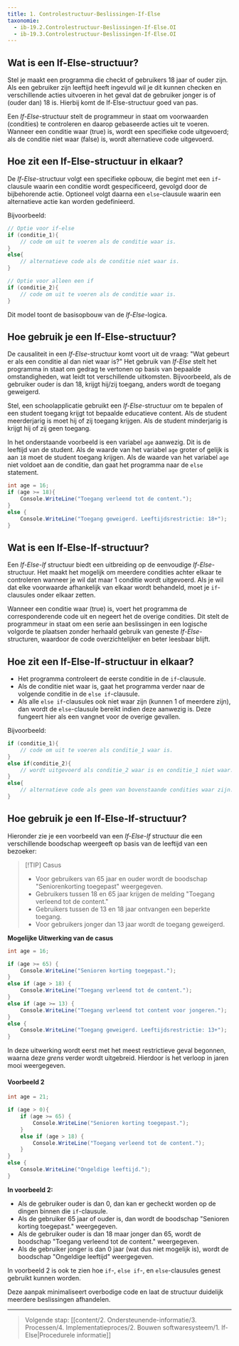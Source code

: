 ```yaml
---
title: 1. Controlestructuur-Beslissingen-If-Else
taxonomie:
  - ib-19.2.Controlestructuur-Beslissingen-If-Else.OI
  - ib-19.3.Controlestructuur-Beslissingen-If-Else.OI
---
```


## Wat is een If-Else-structuur?
Stel je maakt een programma die checkt of gebruikers 18 jaar of ouder zijn. Als een gebruiker zijn leeftijd heeft ingevuld wil je dit kunnen checken en verschillende acties uitvoeren in het geval dat de gebruiker jonger is of (ouder dan) 18 is. Hierbij komt de If-Else-structuur goed van pas.

Een *If-Else*-structuur stelt de programmeur in staat om voorwaarden (condities) te controleren en daarop gebaseerde acties uit te voeren. Wanneer een conditie waar (true) is, wordt een specifieke code uitgevoerd; als de conditie niet waar (false) is, wordt alternatieve code uitgevoerd.
## Hoe zit een If-Else-structuur in elkaar?
De *If-Else*-structuur volgt een specifieke opbouw, die begint met een `if`-clausule waarin een conditie wordt gespecificeerd, gevolgd door de bijbehorende actie. Optioneel volgt daarna een `else`-clausule waarin een alternatieve actie kan worden gedefinieerd. 

Bijvoorbeeld:
```C#
// Optie voor if-else
if (conditie_1){
	// code om uit te voeren als de conditie waar is.
}
else{
    // alternatieve code als de conditie niet waar is.
}

// Optie voor alleen een if
if (conditie_2){
	// code om uit te voeren als de conditie waar is.
}
```
  Dit model toont de basisopbouw van de *If-Else*-logica.

## Hoe gebruik je een If-Else-structuur?
De causaliteit in een *If-Else*-structuur komt voort uit de vraag: "Wat gebeurt er als een conditie al dan niet waar is?" Het gebruik van *If-Else* stelt het programma in staat om gedrag te vertonen op basis van bepaalde omstandigheden, wat leidt tot verschillende uitkomsten. Bijvoorbeeld, als de gebruiker ouder is dan 18, krijgt hij/zij toegang, anders wordt de toegang geweigerd.

Stel, een schoolapplicatie gebruikt een *If-Else*-structuur om te bepalen of een student toegang krijgt tot bepaalde educatieve content. Als de student meerderjarig is moet hij of zij toegang krijgen. Als de student minderjarig is krijgt hij of zij geen toegang.

In het onderstaande voorbeeld is een variabel `age` aanwezig. Dit is de leeftijd van de student.
Als de waarde van het variabel `age` groter of gelijk is aan `18` moet de student toegang krijgen.
Als de waarde van het variabel `age` niet voldoet aan de conditie, dan gaat het programma naar de `else` statement.
```C#
int age = 16;
if (age >= 18){
    Console.WriteLine("Toegang verleend tot de content.");
}
else {
    Console.WriteLine("Toegang geweigerd. Leeftijdsrestrictie: 18+");
}
```

## Wat is een If-Else-If-structuur?
Een *If-Else-If* structuur biedt een uitbreiding op de eenvoudige *If-Else*-structuur. Het maakt het mogelijk om meerdere condities achter elkaar te controleren wanneer je wil dat maar 1 conditie wordt uitgevoerd. Als je wil dat elke voorwaarde afhankelijk van elkaar wordt behandeld, moet je `if`-clausules onder elkaar zetten. 

Wanneer een conditie waar (true) is, voert het programma de corresponderende code uit en negeert het de overige condities. Dit stelt de programmeur in staat om een serie aan beslissingen in een logische volgorde te plaatsen zonder herhaald gebruik van geneste *If-Else*-structuren, waardoor de code overzichtelijker en beter leesbaar blijft.

## Hoe zit een If-Else-If-structuur in elkaar?
- Het programma controleert de eerste conditie in de `if`-clausule.
- Als de conditie niet waar is, gaat het programma verder naar de volgende conditie in de `else if`-clausule.
- Als alle `else if`-clausules ook niet waar zijn (kunnen 1 of meerdere zijn), dan wordt de `else`-clausule bereikt indien deze aanwezig is. Deze fungeert hier als een vangnet voor de overige gevallen.

Bijvoorbeeld:
```C#
if (conditie_1){
	// code om uit te voeren als conditie_1 waar is.
}
else if(conditie_2){
	// wordt uitgevoerd als conditie_2 waar is en conditie_1 niet waar.
}
else{
    // alternatieve code als geen van bovenstaande condities waar zijn.
}
```

## Hoe gebruik je een If-Else-If-structuur?
Hieronder zie je een voorbeeld van een *If-Else-If* structuur die een verschillende boodschap weergeeft op basis van de leeftijd van een bezoeker:

> [!TIP] Casus
> - Voor gebruikers van 65 jaar en ouder wordt de boodschap "Seniorenkorting toegepast" weergegeven.
> - Gebruikers tussen 18 en 65 jaar krijgen de melding "Toegang verleend tot de content."
> - Gebruikers tussen de 13 en 18 jaar ontvangen een beperkte toegang.
> - Voor gebruikers jonger dan 13 jaar wordt de toegang geweigerd.

**Mogelijke Uitwerking van de casus**
```C#
int age = 16;

if (age >= 65) {
    Console.WriteLine("Senioren korting toegepast.");
}
else if (age > 18) {
    Console.WriteLine("Toegang verleend tot de content.");
}
else if (age >= 13) {
    Console.WriteLine("Toegang verleend tot content voor jongeren.");
}
else {
    Console.WriteLine("Toegang geweigerd. Leeftijdsrestrictie: 13+");
}
```

In deze uitwerking wordt eerst met het meest restrictieve geval begonnen, waarna deze *grens* verder wordt uitgebreid. Hierdoor is het verloop in jaren mooi weergegeven.
#### Voorbeeld 2
``` csharp
int age = 21;

if (age > 0){
	if (age >= 65) {
	    Console.WriteLine("Senioren korting toegepast.");
	}
	else if (age > 18) {
	    Console.WriteLine("Toegang verleend tot de content.");
	}
}
else {
    Console.WriteLine("Ongeldige leeftijd.");
}
```

**In voorbeeld 2:**
- Als de gebruiker ouder is dan 0, dan kan er gecheckt worden op de dingen binnen die `if`-clausule.
- Als de gebruiker 65 jaar of ouder is, dan wordt de boodschap "Senioren korting toegepast." weergegeven.
- Als de gebruiker ouder is dan 18 maar jonger dan 65, wordt de boodschap "Toegang verleend tot de content." weergegeven.
- Als de gebruiker jonger is dan 0 jaar (wat dus niet mogelijk is), wordt de boodschap "Ongeldige leeftijd" weergegeven.

In voorbeeld 2 is ook te zien hoe `if`-, `else if`-, en `else`-clausules genest gebruikt kunnen worden.

Deze aanpak minimaliseert overbodige code en laat de structuur duidelijk meerdere beslissingen afhandelen.

---

> Volgende stap: [[content/2. Ondersteunende-informatie/3. Processen/4. Implementatieproces/2. Bouwen softwaresysteem/1. If-Else|Procedurele informatie]]